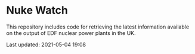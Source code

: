 # Nuke Watch

This repository includes code for retrieving the latest information available on the output of EDF nuclear power plants in the UK.

Last updated: 2021-05-04 19:08